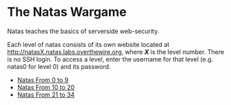 # The Natas Wargame

Natas teaches the basics of serverside web-security.

Each level of natas consists of its own website located at http://natasX.natas.labs.overthewire.org, where ***X*** is the level number. There is no SSH login. To access a level, enter the username for that level (e.g. natas0 for level 0) and its password.

  - [Natas From 0 to 9](https://github.com/Reda-BELHAJ/OverTheWire/tree/main/Natas/Natas0-9)
  - [Natas From 10 to 20](https://github.com/Reda-BELHAJ/OverTheWire/tree/main/Natas/Natas10-20)
  - [Natas From 21 to 34](https://github.com/Reda-BELHAJ/OverTheWire/tree/main/Natas/Natas21-34)
